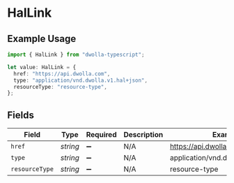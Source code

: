 # HalLink

## Example Usage

```typescript
import { HalLink } from "dwolla-typescript";

let value: HalLink = {
  href: "https://api.dwolla.com",
  type: "application/vnd.dwolla.v1.hal+json",
  resourceType: "resource-type",
};
```

## Fields

| Field                              | Type                               | Required                           | Description                        | Example                            |
| ---------------------------------- | ---------------------------------- | ---------------------------------- | ---------------------------------- | ---------------------------------- |
| `href`                             | *string*                           | :heavy_minus_sign:                 | N/A                                | https://api.dwolla.com             |
| `type`                             | *string*                           | :heavy_minus_sign:                 | N/A                                | application/vnd.dwolla.v1.hal+json |
| `resourceType`                     | *string*                           | :heavy_minus_sign:                 | N/A                                | resource-type                      |